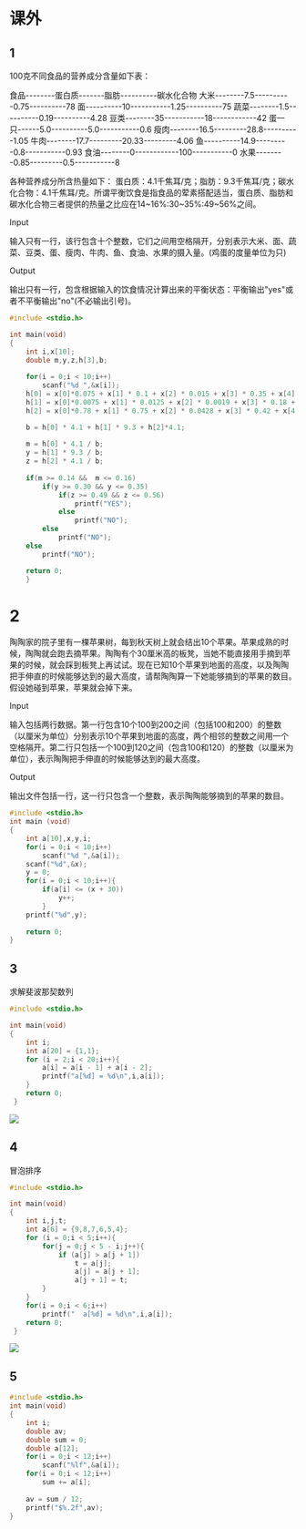 # 课外

## 1

100克不同食品的营养成分含量如下表：

食品--------蛋白质-------脂肪----------碳水化合物
大米--------7.5----------0.75----------78
面----------10-----------1.25----------75
蔬菜--------1.5----------0.19----------4.28
豆类--------35-----------18------------42
蛋一只------5.0----------5.0-----------0.6
瘦肉--------16.5---------28.8----------1.05
牛肉--------17.7---------20.33---------4.06
鱼----------14.9---------0.8-----------0.93
食油--------0------------100-----------0
水果--------0.85---------0.5-----------8

各种营养成分所含热量如下： 蛋白质：4.1千焦耳/克；脂肪：9.3千焦耳/克；碳水化合物：4.1千焦耳/克。所谓平衡饮食是指食品的荤素搭配适当，蛋白质、脂肪和碳水化合物三者提供的热量之比应在14~16%:30~35%:49~56%之间。

Input

输入只有一行，该行包含十个整数，它们之间用空格隔开，分别表示大米、面、蔬菜、豆类、蛋、瘦肉、牛肉、鱼、食油、水果的摄入量。(鸡蛋的度量单位为只)

Output

输出只有一行，包含根据输入的饮食情况计算出来的平衡状态：平衡输出"yes"或者不平衡输出"no"(不必输出引号)。

```c
#include <stdio.h>

int main(void)
{
    int i,x[10];
    double m,y,z,h[3],b;
    
    for(i = 0;i < 10;i++)
    	scanf("%d ",&x[i]);
    h[0] = x[0]*0.075 + x[1] * 0.1 + x[2] * 0.015 + x[3] * 0.35 + x[4] * 5 + x[5] * 0.165 + x[6] * 0.177 + x[7] * 0.149 + x[9] * 0.085;
    h[1] = x[0]*0.0075 + x[1] * 0.0125 + x[2] * 0.0019 + x[3] * 0.18 + x[4] * 5 + x[5] * 0.288 + x[6] * 0.2033 + x[7] * 0.008 + x[8] * 1 + x[9] * 0.005;
    h[2] = x[0]*0.78 + x[1] * 0.75 + x[2] * 0.0428 + x[3] * 0.42 + x[4] * 0.6 + x[5] * 0.0105 + x[6] * 0.0406 + x[7] * 0.0093 + x[9] * 0.08;

	b = h[0] * 4.1 + h[1] * 9.3 + h[2]*4.1;
	
	m = h[0] * 4.1 / b;
	y = h[1] * 9.3 / b;
	z = h[2] * 4.1 / b;
	
	if(m >= 0.14 &&  m <= 0.16)
		if(y >= 0.30 && y <= 0.35)
			if(z >= 0.49 && z <= 0.56)
    			printf("YES");
			else
				printf("NO");
		else 
			printf("NO");
    else	
		printf("NO");

    return 0;
    }

```

# 2

陶陶家的院子里有一棵苹果树，每到秋天树上就会结出10个苹果。苹果成熟的时候，陶陶就会跑去摘苹果。陶陶有个30厘米高的板凳，当她不能直接用手摘到苹果的时候，就会踩到板凳上再试试。现在已知10个苹果到地面的高度，以及陶陶把手伸直的时候能够达到的最大高度，请帮陶陶算一下她能够摘到的苹果的数目。假设她碰到苹果，苹果就会掉下来。

Input

输入包括两行数据。第一行包含10个100到200之间（包括100和200）的整数（以厘米为单位）分别表示10个苹果到地面的高度，两个相邻的整数之间用一个空格隔开。第二行只包括一个100到120之间（包含100和120）的整数（以厘米为单位），表示陶陶把手伸直的时候能够达到的最大高度。

Output

输出文件包括一行，这一行只包含一个整数，表示陶陶能够摘到的苹果的数目。

```c
#include <stdio.h>
int main (void)
{
	int a[10],x,y,i;
	for(i = 0;i < 10;i++)
		scanf("%d ",&a[i]);
	scanf("%d",&x);
	y = 0;
	for(i = 0;i < 10;i++){
		if(a[i] <= (x + 30))
			y++;
		}
	printf("%d",y);		
	
	return 0;
}
```

## 3

求解斐波那契数列

```c
#include <stdio.h>

int main(void)
{
	int i;
	int a[20] = {1,1};
	for (i = 2;i < 20;i++){
		a[i] = a[i - 1] + a[i - 2];
		printf("a[%d] = %d\n",i,a[i]);
	}
	return 0;
 } 
```

![](D:\截图\1.png)

## 4

冒泡排序

```c
#include <stdio.h>

int main(void)
{
	int i,j,t;
	int a[6] = {9,8,7,6,5,4};
	for (i = 0;i < 5;i++){
		for(j = 0;j < 5 - i;j++){
			if (a[j] > a[j + 1])
				t = a[j];
				a[j] = a[j + 1];
				a[j + 1] = t;
		}
	}
	for(i = 0;i < 6;i++)
		printf("  a[%d] = %d\n",i,a[i]);
	return 0;
 } 
```

![](D:\截图\2.png)

## 5



```c
#include <stdio.h>
int main(void)
{
	int i;
	double av;
	double sum = 0;
	double a[12];
	for(i = 0;i < 12;i++)
		scanf("%lf",&a[i]);
	for(i = 0;i < 12;i++)
		sum += a[i];
	
	av = sum / 12;
	printf("$%.2f",av);
}
```

